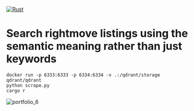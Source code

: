 [![Rust](https://github.com/RGGH/qdrant_fastembed_rm/actions/workflows/rust.yml/badge.svg)](https://github.com/RGGH/qdrant_fastembed_rm/actions/workflows/rust.yml)
# Search rightmove listings using the semantic meaning rather than just keywords

  `docker run -p 6333:6333 -p 6334:6334 -v .:/qdrant/storage qdrant/qdrant`<br>
  `python scrape.py`<br>
  `cargo r`<br>

![portfolio_6](https://github.com/user-attachments/assets/7ea8f478-8950-4090-9ac5-cc63be47bc52)
